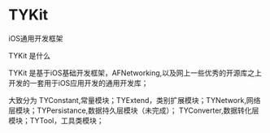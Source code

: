 # TYKit
iOS通用开发框架

TYKit 是什么

TYKit 是基于iOS基础开发框架，AFNetworking,以及网上一些优秀的开源库之上开发的一套用于iOS应用开发的通用开发库；

大致分为 TYConstant,常量模块；TYExtend，类别扩展模块；TYNetwork,网络层模块；TYPersistance,数据持久层模块（未完成）；
TYConverter,数据转化层模块；TYTool，工具类模块；
